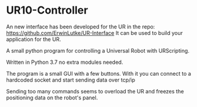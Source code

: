 # UR10-Controller
An new interface has been developed for the UR in the repo: https://github.com/ErwinLutke/UR-Interface 
It can be used to build your application for the UR.
 

A small python program for controlling a Universal Robot with URScripting.

Written in Python 3.7 no extra modules needed.

The program is a small GUI with a few buttons.
With it you can connect to a hardcoded socket and start sending data over tcp/ip

Sending too many commands seems to overload the UR and freezes the positioning data on the robot's panel.
